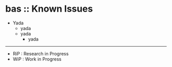 # bas :: Known Issues

* Yada
	+ yada
	+ yada
		- yada

- - -

* RiP : Research in Progress
* WiP : Work in Progress
